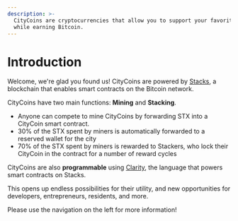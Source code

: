 ```yaml
---
description: >-
  CityCoins are cryptocurrencies that allow you to support your favorite cities
  while earning Bitcoin.
---
```


# Introduction

Welcome, we're glad you found us! CityCoins are powered by [Stacks](https://stacks.co), a blockchain that enables smart contracts on the Bitcoin network.

CityCoins have two main functions: **Mining** and **Stacking**.

* Anyone can compete to mine CityCoins by forwarding STX into a CityCoin smart contract.
* 30% of the STX spent by miners is automatically forwarded to a reserved wallet for the city
* 70% of the STX spent by miners is rewarded to Stackers, who lock their CityCoin in the contract for a number of reward cycles

CityCoins are also **programmable** using [Clarity](https://clarity-lang.org), the language that powers smart contracts on Stacks.

This opens up endless possibilities for their utility, and new opportunities for developers, entrepreneurs, residents, and more.

Please use the navigation on the left for more information!

